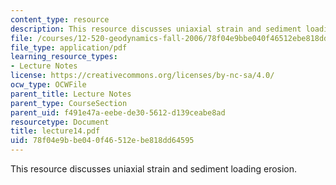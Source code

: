 ```yaml
---
content_type: resource
description: This resource discusses uniaxial strain and sediment loading erosion.
file: /courses/12-520-geodynamics-fall-2006/78f04e9bbe040f46512ebe818dd64595_lecture14.pdf
file_type: application/pdf
learning_resource_types:
- Lecture Notes
license: https://creativecommons.org/licenses/by-nc-sa/4.0/
ocw_type: OCWFile
parent_title: Lecture Notes
parent_type: CourseSection
parent_uid: f491e47a-eebe-de30-5612-d139ceabe8ad
resourcetype: Document
title: lecture14.pdf
uid: 78f04e9b-be04-0f46-512e-be818dd64595
---
```

This resource discusses uniaxial strain and sediment loading erosion.